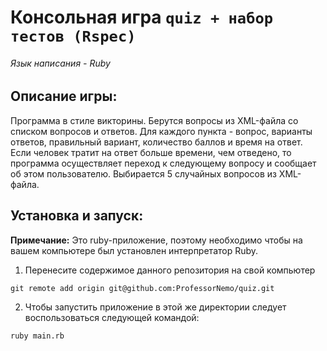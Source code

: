 # Консольная игра `quiz + набор тестов (Rspec)`
###### Язык написания - Ruby

## Описание игры:
Программа в стиле викторины. Берутся вопросы из XML-файла со списком вопросов и ответов.
Для каждого пункта  -  вопрос, варианты ответов, правильный вариант, количество баллов и время
на ответ. Если человек тратит на ответ больше времени, чем отведено, то программа осуществляет
переход к следующему вопросу и сообщает об этом пользователю. Выбирается 5 случайных вопросов из
XML-файла.


## Установка и запуск:

**Примечание:** Это ruby-приложение, поэтому необходимо
чтобы на вашем компьютере был установлен интерпретатор Ruby.

1. Перенесите содержимое данного репозитория на свой компьютер
```
git remote add origin git@github.com:ProfessorNemo/quiz.git
```
2. Чтобы запустить приложение в этой же директории
следует воспользоваться следующей командой:
```
ruby main.rb
```



